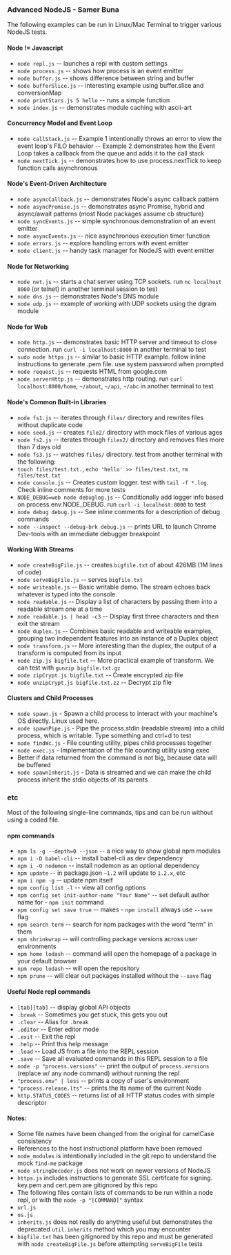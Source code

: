 ### Advanced NodeJS - Samer Buna

The following examples can be run in Linux/Mac Terminal to trigger various NodeJS tests.

#### Node != Javascript
 - `node repl.js` -- launches a repl with custom settings
 - `node process.js` -- shows how process is an event emitter
 - `node buffer.js` -- shows difference between string and buffer
 - `node bufferSlice.js` -- interesting example using buffer.slice and conversionMap
 - `node printStars.js 5 hello` -- runs a simple function
 - `node index.js` -- demonstrates module caching with ascii-art

#### Concurrency Model and Event Loop
 - `node callStack.js` 
  -- Example 1 intentionally throws an error to view the event loop's FILO behavior
  -- Example 2 demonstrates how the Event Loop takes a callback from the queue and adds it to the call stack
 - `node nextTick.js` -- demonstrates how to use process.nextTick to keep function calls asynchronous

#### Node's Event-Driven Architecture
 - `node asyncCallback.js` -- demonstrates Node's async callback pattern
 - `node asyncPromise.js` -- demonstrates async Promise, hybrid and async/await patterns (most Node packages assume cb structure)
 - `node syncEvents.js` -- simple synchronous demonstration of an event emitter
 - `node asyncEvents.js` -- nice asynchronous execution timer function
 - `node errors.js` -- explore handling errors with event emitter
 - `node client.js` -- handy task manager for NodeJS with event emitter

#### Node for Networking
 - `node net.js` -- starts a chat server using TCP sockets. run `nc localhost 8000` (or telnet) in another terminal session to test
 - `node dns.js` -- demonstrates Node's DNS module
 - `node udp.js` -- example of working with UDP sockets using the dgram module

#### Node for Web
 - `node http.js` -- demonstrates basic HTTP server and timeout to close connection. run `curl -i localhost:8000` in another terminal to test
 - `sudo node https.js` -- similar to basic HTTP example. follow inline instructions to generate .pem file. use system password when prompted
 - `node request.js` -- requests HTML from google.com
 - `node serverHttp.js` -- demonstrates http routing. run `curl localhost:8000/home`, `~/about`, `~/api`, `~/abc` in another terminal to test

#### Node's Common Built-in Libraries
 - `node fs1.js` -- iterates through `files/` directory and rewrites files without duplicate code
 - `node seed.js` -- creates `file2/` directory with mock files of various ages
 - `node fs2.js` -- iterates through `files2/` directory and removes files more than 7 days old
 - `node fs3.js` -- watches `files/` directory. test from another terminal with the following:
  - `touch files/test.txt.`, `echo 'hello' >> files/test.txt`, `rm files/test.txt`
 - `node console.js` -- Creates custom logger. test with `tail -f *.log`. Check inline comments for more tests
 - `NODE_DEBUG=web node debuglog.js` -- Conditionally add logger info based on process.env.NODE_DEBUG. run `curl -i localhost:8000` to test
 - `node debug debug.js` -- See inline comments for a description of debug commands
 - `node --inspect --debug-brk debug.js` -- prints URL to launch Chrome Dev-tools with an immediate debugger breakpoint

#### Working With Streams
 - `node createBigFile.js` -- creates `bigfile.txt` of about 426MB (1M lines of code)
 - `node serveBigFile.js` -- serves `bigfile.txt`
 - `node writeable.js` -- Basic writable demo. The stream echoes back whatever is typed into the console.
 - `node readable.js` -- Display a list of characters by passing them into a readable stream one at a time
 - `node readable.js | head -c3` -- Display first three characters and then exit the stream
 - `node duplex.js` -- Combines basic readable and writeable examples, grouping two independent features into an instance of a Duplex object
 - `node transform.js` -- More interesting than the duplex, the output of a transform is computed from its input
 - `node zip.js bigfile.txt` -- More practical example of transform. We can test with `gunzip bigfile.txt.gz`
 - `node zipCrypt.js bigfile.txt` -- Create encrypted zip file
 - `node unzipCrypt.js bigfile.txt.zz` -- Decrypt zip file

#### Clusters and Child Processes
 - `node spawn.js` - Spawn a child process to interact with your machine's OS directly. Linux used here.
 - `node spawnPipe.js` - Pipe the process.stdin (readable stream) into a child process, which is writable. Type something and ctrl+d to test
 - `node findWc.js` - File counting utility, pipes child processes together
 - `node exec.js` - Implementation of the file counting utility using exec
  - Better if data returned from the command is not big, because data will be buffered
 - `node spawnInherit.js` - Data is streamed and we can make the child process inherit the stdio objects of its parents

### etc
Most of the following single-line commands, tips and can be run without using a coded file.

#### npm commands
 - `npm ls -g --depth=0 --json` -- a nice way to show global npm modules
 - `npm i -D babel-cli` -- install babel-cli as dev dependency
 - `npm i -O nodemon` -- install nodemon as an optional dependency
 - `npm update` -- in package.json `~1.2` will update to `1.2.x`, etc
 - `npm i npm -g` -- update npm itself
 - `npm config list -l` -- view all config options
 - `npm config set init-author-name "Your Name"` -- set default author name for  - `npm init` command
 - `npm config set save true` -- makes  - `npm install` always use `--save` flag
 - `npm search term` -- search for npm packages with the word "term" in them
 - `npm shrinkwrap` -- will controlling package versions across user environments
 - `npm home lodash` -- command will open the homepage of a package in your default browser
 - `npm repo lodash` -- will open the repository
 - `npm prune` -- will clear out packages installed without the `--save` flag

#### Useful Node repl commands
 - `[tab][tab]` -- display global API objects
 - `.break` -- Sometimes you get stuck, this gets you out
 - `.clear` -- Alias for `.break`
 - `.editor` -- Enter editor mode
 - `.exit` -- Exit the repl
 - `.help` -- Print this help message
 - `.load` -- Load JS from a file into the REPL session
 - `.save` -- Save all evaluated commands in this REPL session to a file
 - `node -p "process.versions"` -- print the output of `process.versions` (replace w/ any node command) without running the repl
 - `"process.env" | less` -- prints a copy of user's environment
 - `"process.release.lts"` -- prints the lts name of the current Node
 - `http.STATUS_CODES` -- returns list of all HTTP status codes with simple descriptor

#### Notes:
 - Some file names have been changed from the original for camelCase consistency
 - References to the host instructional platform have been removed
 - `node_modules` is intentionally included in the git repo to understand the mock `find-me` package
 - `node stringDecoder.js` does not work on newer versions of NodeJS
 - `https.js` includes instructions to generate SSL certifcate for signing. key.pem and cert.pem are gitignored by this repo
 - The following files contain lists of commands to be run within a node repl, or with the `node -p "[COMMAND]"` syntax
  - `url.js`
  - `os.js`
 - `inherits.js` does not really do anything useful but demonstrates the deprecated `util.inherits` method which you may encounter
 - `bigfile.txt` has been gitignored by this repo and must be generated with `node createBigFile.js` before attempting `serveBigFile` tests
